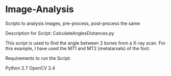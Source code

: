 # Image-Analysis
Scripts to analysis images, pre-process, post-process the same

Description for Script: CalculateAnglesDistances.py

This script is used to find the angle between 2 bones from a X-ray scan. For this example, I have used the MT1 and MT2 (metatarsals) of the foot.

Requirements to run the Script:

Python 2.7
OpenCV 2.4
